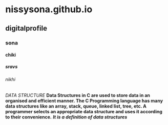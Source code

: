 # nissysona.github.io
## digitalprofile
### sona
#### chiki
##### sravs
###### nikhi
*DATA STRUCTURE*
**Data Structures in C are used to store data in an organised and efficient manner. The C Programming language has many data structures like an array, stack, queue, linked list, tree, etc. A programmer selects an appropriate data structure and uses it according to their convenience.**
***It is a definition of data structures***
